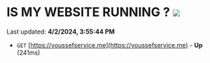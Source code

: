# IS MY WEBSITE RUNNING ? [![](https://img.shields.io/static/v1?label=Sponsor&message=%E2%9D%A4&logo=GitHub&color=%23fe8e86)](https://github.com/sponsors/<username>)

Last updated: **4/2/2024, 3:55:44 PM**

- `GET` [https://youssefservice.me](https://youssefservice.me) - **Up** (241ms)
